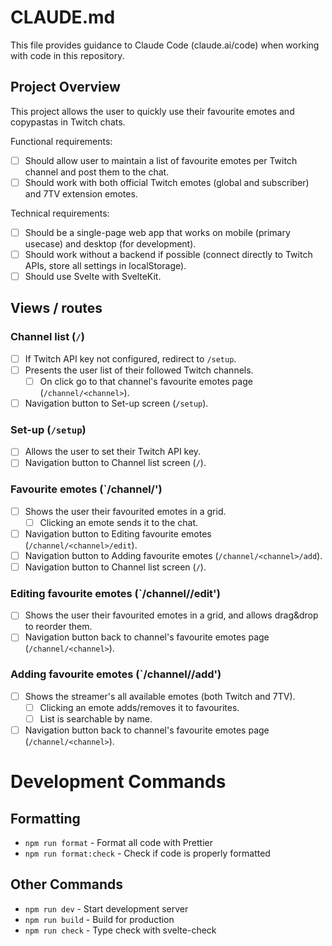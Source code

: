 # CLAUDE.md

This file provides guidance to Claude Code (claude.ai/code) when working with code in this repository.

## Project Overview

This project allows the user to quickly use their favourite emotes and copypastas in Twitch chats.

Functional requirements:

- [ ] Should allow user to maintain a list of favourite emotes per Twitch channel and post them to the chat.
- [ ] Should work with both official Twitch emotes (global and subscriber) and 7TV extension emotes.

Technical requirements:

- [ ] Should be a single-page web app that works on mobile (primary usecase) and desktop (for development).
- [ ] Should work without a backend if possible (connect directly to Twitch APIs, store all settings in localStorage).
- [ ] Should use Svelte with SvelteKit.

## Views / routes

### Channel list (`/`)

- [ ] If Twitch API key not configured, redirect to `/setup`.
- [ ] Presents the user list of their followed Twitch channels.
    - [ ] On click go to that channel's favourite emotes page (`/channel/<channel>`).
- [ ] Navigation button to Set-up screen (`/setup`).

### Set-up (`/setup`)

- [ ] Allows the user to set their Twitch API key.
- [ ] Navigation button to Channel list screen (`/`).

### Favourite emotes (`/channel/<channel>')

- [ ] Shows the user their favourited emotes in a grid.
    - [ ] Clicking an emote sends it to the chat.
- [ ] Navigation button to Editing favourite emotes (`/channel/<channel>/edit`).
- [ ] Navigation button to Adding favourite emotes (`/channel/<channel>/add`).
- [ ] Navigation button to Channel list screen (`/`).

### Editing favourite emotes (`/channel/<channel>/edit')

- [ ] Shows the user their favourited emotes in a grid, and allows drag&drop to reorder them.
- [ ] Navigation button back to channel's favourite emotes page (`/channel/<channel>`).

### Adding favourite emotes (`/channel/<channel>/add')

- [ ] Shows the streamer's all available emotes (both Twitch and 7TV).
    - [ ] Clicking an emote adds/removes it to favourites.
    - [ ] List is searchable by name.
- [ ] Navigation button back to channel's favourite emotes page (`/channel/<channel>`).

# Development Commands

## Formatting

- `npm run format` - Format all code with Prettier
- `npm run format:check` - Check if code is properly formatted

## Other Commands

- `npm run dev` - Start development server
- `npm run build` - Build for production
- `npm run check` - Type check with svelte-check
